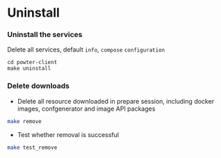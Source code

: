 # Uninstall 

### Uninstall the services 
Delete all services, default `info`, `compose` `configuration`  
```
cd powter-client
make uninstall 
```

### Delete downloads

* Delete all resource downloaded in prepare session, including docker images, confgenerator and image API packages
```bash
make remove 
```

* Test whether removal is successful
```bash
make test_remove
```